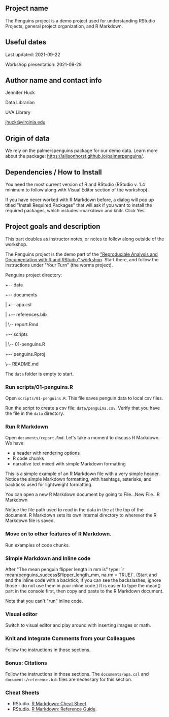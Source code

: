 ## Project name

The Penguins project is a demo project used for understanding RStudio Projects, general project organization, and R Markdown. 

## Useful dates 

Last updated: 2021-09-22

Workshop presentation: 2021-09-28

## Author name and contact info

Jennifer Huck

Data Librarian

UVA Library

jhuck@virginia.edu

## Origin of data

We rely on the palmerspenguins package for our demo data. Learn more about the package: https://allisonhorst.github.io/palmerpenguins/. 

## Dependencies / How to Install

You need the most current version of R and RStudio (RStudio v. 1.4 minimum to follow along with Visual Editor section of the workshop).

If you have never worked with R Markdown before, a dialog will pop up titled "Install Required Packages" that will ask if you want to install the required packages, which includes rmarkdown and knitr. Click Yes.

## Project goals and description 

This part doubles as instructor notes, or notes to follow along outside of the workshop. 

The Penguins project is the demo part of the ["Reproducible Analysis and Documentation with R and RStudio" workshop](https://jennhuck.github.io/workshops/repro_analysis_R_RStudio.html).  Start there, and follow the instructions under "Your Turn" (the worms project).

Penguins project directory:

+-- data

+-- documents

|   +-- apa.csl

|   +-- references.bib

|   \\-- report.Rmd

+-- scripts

|   \\-- 01-penguins.R

+-- penguins.Rproj

\\-- README.md


The `data` folder is empty to start.  

### Run scripts/01-penguins.R

Open `scripts/01-penguins.R`.  This file saves penguin data to local csv files. 

Run the script to create a csv file: `data/penguins.csv`.  Verify that you have the file in the `data` directory. 

### Run R Markdown

Open `documents/report.Rmd`.  Let's take a moment to discuss R Markdown.  We have:

- a header with rendering options
- R code chunks
- narrative text mixed with simple Markdown formatting

This is a simple example of an R Markdown file with a very simple header.  Notice the simple Markdown formatting, with hashtags, asterisks, and backticks used for lightweight formatting. 

You can open a new R Markdown document by going to File...New File...R Markdown

Notice the file path used to read in the data in the at the top of the document. R Markdown sets its own internal directory to wherever the R Markdown file is saved.  

### Move on to other features of R Markdown. 

Run examples of code chunks.

### Simple Markdown and Inline code 

After "The mean penguin flipper length in mm is" type: \`r mean(penguins_success$flipper_length_mm, na.rm = TRUE)\`.  (Start and end the inline code with a backtick; if you can see the backslashes, ignore those - do not use them in your inline code.)  It is easier to type the mean() part in the console first, then copy and paste to the R Markdown document. 

Note that you can't "run" inline code.

### Visual editor

Switch to visual editor and play around with inserting images or math. 

### Knit and Integrate Comments from your Colleagues

Follow the instructions in those sections. 

### Bonus: Citations

Follow the instructions in those sections.  The `documents/apa.csl` and `documents/reference.bib` files are necessary for this section. 

### Cheat Sheets

-   RStudio. [R Markdown: Cheat Sheet](https://github.com/rstudio/cheatsheets/raw/master/rmarkdown.pdf).
-   RStudio. [R Markdown: Reference Guide](https://www.rstudio.com/wp-content/uploads/2015/03/rmarkdown-reference.pdf).
